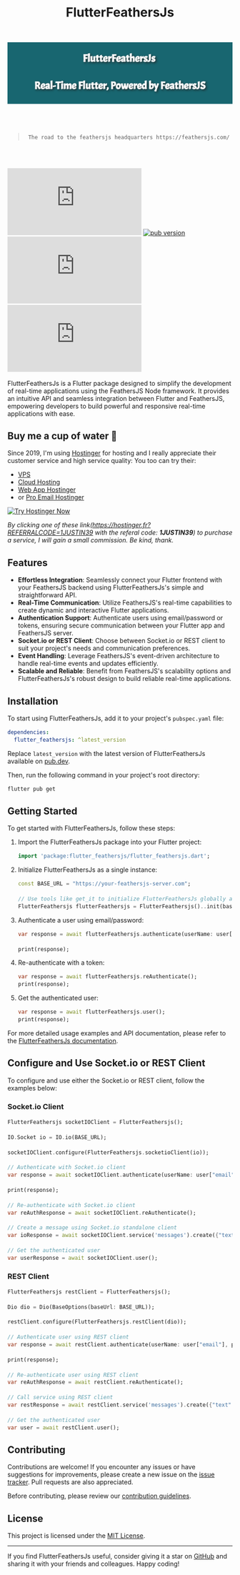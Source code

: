 <div align="center">
<h1>FlutterFeathersJs</h1>
 <br> 

![FlutterFeathersJs](doc/ff-663x181.png)

 <br> <br>
>
> `The road to the feathersjs headquarters https://feathersjs.com/`
>
>
 <br> <br>
</div>



[![GitHub Repo stars](https://img.shields.io/github/stars/dahkenangnon/flutter_feathersjs.dart?label=github%20stars)](https://github.com/dahkenangnon/flutter_feathersjs)
[![pub version](https://img.shields.io/pub/v/flutter_feathersjs)](https://pub.dev/packages/flutter_feathersjs)
[![GitHub last commit](https://img.shields.io/github/last-commit/dahkenangnon/flutter_feathersjs.dart)](https://github.com/dahkenangnon/flutter_feathersjs)
[![GitHub license](https://img.shields.io/github/license/dahkenangnon/flutter_feathersjs.dart)](./LICENSE)



FlutterFeathersJs is a Flutter package designed to simplify the development of real-time applications using the FeathersJS Node framework. It provides an intuitive API and seamless integration between Flutter and FeathersJS, empowering developers to build powerful and responsive real-time applications with ease.

## Buy me a cup of water 🥤
Since 2019, I'm using [Hostinger](https://hostinger.fr?REFERRALCODE=1JUSTIN39) for hosting and I really appreciate their customer service and high service quality:
You too can try their: 
- [VPS](https://hostinger.fr?REFERRALCODE=1JUSTIN39)
- [Cloud Hosting](https://hostinger.fr?REFERRALCODE=1JUSTIN39)
- [Web App Hostinger](https://hostinger.fr?REFERRALCODE=1JUSTIN39)
- or [Pro Email Hostinger](https://hostinger.fr?REFERRALCODE=1JUSTIN39)

[![Try Hostinger Now](https://github.com/Dahkenangnon/flutter_feathersjs.dart/assets/57219141/8508c405-6dfb-4d86-86b4-16b931d79f63)](https://hostinger.fr?REFERRALCODE=1JUSTIN39)

_By clicking one of these link(https://hostinger.fr?REFERRALCODE=1JUSTIN39 with the referal code: **1JUSTIN39**)  to purchase a service, I will gain a small commission. Be kind, thank._

## Features

- **Effortless Integration**: Seamlessly connect your Flutter frontend with your FeathersJS backend using FlutterFeathersJs's simple and straightforward API.
- **Real-Time Communication**: Utilize FeathersJS's real-time capabilities to create dynamic and interactive Flutter applications.
- **Authentication Support**: Authenticate users using email/password or tokens, ensuring secure communication between your Flutter app and FeathersJS server.
- **Socket.io or REST Client**: Choose between Socket.io or REST client to suit your project's needs and communication preferences.
- **Event Handling**: Leverage FeathersJS's event-driven architecture to handle real-time events and updates efficiently.
- **Scalable and Reliable**: Benefit from FeathersJS's scalability options and FlutterFeathersJs's robust design to build reliable real-time applications.

## Installation

To start using FlutterFeathersJs, add it to your project's `pubspec.yaml` file:

```yaml
dependencies:
  flutter_feathersjs: ^latest_version
```

Replace `latest_version` with the latest version of FlutterFeathersJs available on [pub.dev](https://pub.dev/packages/flutter_feathersjs).

Then, run the following command in your project's root directory:

```bash
flutter pub get
```

## Getting Started

To get started with FlutterFeathersJs, follow these steps:

1. Import the FlutterFeathersJs package into your Flutter project:

   ```dart
   import 'package:flutter_feathersjs/flutter_feathersjs.dart';
   ```

2. Initialize FlutterFeathersJs as a single instance:

   ```dart
   const BASE_URL = "https://your-feathersjs-server.com";

   // Use tools like get_it to initialize FlutterFeathersJs globally across your app
   FlutterFeathersjs flutterFeathersjs = FlutterFeathersjs()..init(baseUrl: BASE_URL);
   ```

3. Authenticate a user using email/password:

   ```dart
   var response = await flutterFeathersjs.authenticate(userName: user["email"], password: user["password"]);

   print(response);
   ```

4. Re-authenticate with a token:

   ```dart
   var response = await flutterFeathersjs.reAuthenticate();
   print(response);
   ```

5. Get the authenticated user:

   ```dart
   var response = await flutterFeathersjs.user();
   print(response);
   ```

For more detailed usage examples and API documentation, please refer to the [FlutterFeathersJs documentation](https://pub.dev/documentation/flutter_feathersjs/latest/).

## Configure and Use Socket.io or REST Client

To configure and use either the Socket.io or REST client, follow the examples below:

### Socket.io Client

```dart
FlutterFeathersjs socketIOClient = FlutterFeathersjs();

IO.Socket io = IO.io(BASE_URL);

socketIOClient.configure(FlutterFeathersjs.socketioClient(io));

// Authenticate with Socket.io client
var response = await socketIOClient.authenticate(userName: user["email"], password: user["password"]);

print(response);

// Re-authenticate with Socket.io client
var reAuthResponse = await socketIOClient.reAuthenticate();

// Create a message using Socket.io standalone client
var ioResponse = await socketIOClient.service('messages').create({"text": 'A new message'});

// Get the authenticated user
var userResponse = await socketIOClient.user();
```



### REST Client

```dart
FlutterFeathersjs restClient = FlutterFeathersjs();

Dio dio = Dio(BaseOptions(baseUrl: BASE_URL));

restClient.configure(FlutterFeathersjs.restClient(dio));

// Authenticate user using REST client
var response = await restClient.authenticate(userName: user["email"], password: user["password"]);

print(response);

// Re-authenticate user using REST client
var reAuthResponse = await restClient.reAuthenticate();

// Call service using REST client
var restResponse = await restClient.service('messages').create({"text": 'A new message'});

// Get the authenticated user
var user = await restClient.user();
```

## Contributing

Contributions are welcome! If you encounter any issues or have suggestions for improvements, please create a new issue on the [issue tracker](https://github.com/Dahkenangnon/flutter_feathersjs.dart/issues). Pull requests are also appreciated.

Before contributing, please review our [contribution guidelines](CONTRIBUTING.md).

## License

This project is licensed under the [MIT License](LICENSE).

---

If you find FlutterFeathersJs useful, consider giving it a star on [GitHub](https://github.com/Dahkenangnon/flutter_feathersjs.dart) and sharing it with your friends and colleagues. Happy coding!

